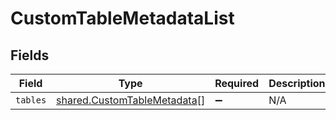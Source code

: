 # CustomTableMetadataList


## Fields

| Field                                                                             | Type                                                                              | Required                                                                          | Description                                                                       |
| --------------------------------------------------------------------------------- | --------------------------------------------------------------------------------- | --------------------------------------------------------------------------------- | --------------------------------------------------------------------------------- |
| `tables`                                                                          | [shared.CustomTableMetadata](../../../sdk/models/shared/customtablemetadata.md)[] | :heavy_minus_sign:                                                                | N/A                                                                               |